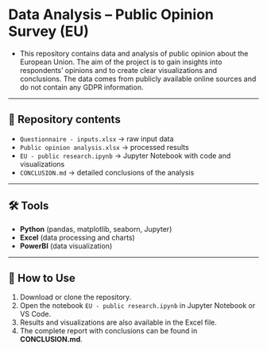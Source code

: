 # Data Analysis – Public Opinion Survey (EU)

- This repository contains data and analysis of public opinion about the European Union. The aim of the project is to gain insights into respondents’ opinions and to create clear visualizations and conclusions. The data comes from publicly available online sources and do not contain any GDPR information. 
---

## 📂 Repository contents
- `Questionnaire - inputs.xlsx` → raw input data  
- `Public opinion analysis.xlsx` → processed results  
- `EU - public research.ipynb` → Jupyter Notebook with code and visualizations  
- `CONCLUSION.md` → detailed conclusions of the analysis  

---
## 🛠️ Tools
- **Python** (pandas, matplotlib, seaborn, Jupyter)  
- **Excel** (data processing and charts)
- **PowerBI** (data visualization)


---

## 📝 How to Use
1. Download or clone the repository.  
2. Open the notebook `EU - public research.ipynb` in Jupyter Notebook or VS Code.  
3. Results and visualizations are also available in the Excel file.  
4. The complete report with conclusions can be found in **CONCLUSION.md**. 
